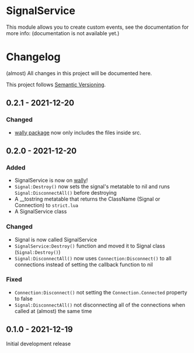 # SignalService

This module allows you to create custom events, see the documentation for more info: (documentation is not available yet.)

# Changelog

(almost) All changes in this project will be documented here.

This project follows [Semantic Versioning](https://semver.org/spec/v2.0.0.html).

## 0.2.1 - 2021-12-20

### Changed

- [wally package](https://wally.run/package/zxibs/signalservice) now only includes the files inside src.

## 0.2.0 - 2021-12-20

### Added

- SignalService is now on [wally](https://github.com/UpliftGames/wally)!
- `Signal:Destroy()` now sets the signal's metatable to nil and runs `Signal:DisconnectAll()` before destroying
- A __tostring metatable that returns the ClassName (Signal or Connection) to `strict.lua`
- A SignalService class

### Changed

- Signal is now called SignalService
- `SignalService:Destroy()` function and moved it to Signal class (`Signal:Destroy()`)
- `Signal:DisconnectAll()` now uses `Connection:Disconnect()` to all connections instead of setting the callback function to nil

### Fixed

- `Connection:Disconnect()` not setting the `Connection.Connected` property to false
- `Signal:DisconnectAll()` not disconnecting all of the connections when called at (almost) the same time

## 0.1.0 - 2021-12-19

Initial development release
